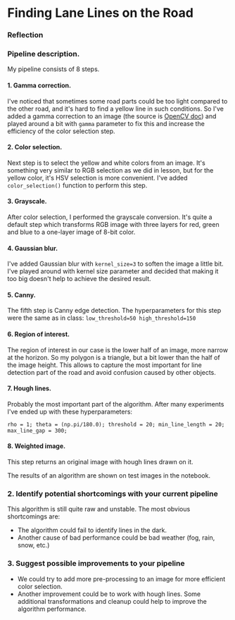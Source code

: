 # **Finding Lane Lines on the Road**

### Reflection

### Pipeline description.

My pipeline consists of 8 steps. 
#### 1. Gamma correction. 
I've noticed that sometimes some road parts could be too light compared to the other road, and it's hard to find a yellow line in such conditions. So I've added a gamma correction to an image (the source is [OpenCV doc](https://docs.opencv.org/3.4/d3/dc1/tutorial_basic_linear_transform.html)) and played around a bit with `gamma` parameter to fix this and increase the efficiency of the color selection step.
#### 2. Color selection.
Next step is to select the yellow and white colors from an image. It's something very similar to RGB selection as we did in lesson, but for the yellow color, it's HSV selection is more convenient. I've added `color_selection()` function to perform this step. 
#### 3. Grayscale. 
After color selection, I performed the grayscale conversion. It's quite a default step which transforms RGB image with three layers for red, green and blue to a one-layer image of 8-bit color.    
#### 4. Gaussian blur.
I've added Gaussian blur with `kernel_size=3` to soften the image a little bit. I've played around with kernel size parameter and decided that making it too big doesn't help to achieve the desired result. 
#### 5. Canny.
The fifth step is Canny edge detection. The hyperparameters for this step were the same as in class:
``
low_threshold=50
high_threshold=150
``
#### 6. Region of interest. 
The region of interest in our case is the lower half of an image, more narrow at the horizon. So my polygon is a triangle, but a bit lower than the half of the image height. This allows to capture the most important for line detection part of the road and avoid confusion caused by other objects.
#### 7. Hough lines. 
Probably the most important part of the algorithm. After many experiments I've ended up with these hyperparameters:

``
    rho = 1;
    theta = (np.pi/180.0);
    threshold = 20;
    min_line_length = 20;
    max_line_gap = 300;
``
#### 8. Weighted image.
This step returns an original image with hough lines drawn on it. 

The results of an algorithm are shown on test images in the notebook. 

### 2. Identify potential shortcomings with your current pipeline

This algorithm is still quite raw and unstable. The most obvious shortcomings are: 
- The algorithm could fail to identify lines in the dark.
- Another cause of bad performance could be bad weather (fog, rain, snow, etc.)

### 3. Suggest possible improvements to your pipeline
- We could try to add more pre-processing to an image for more efficient color selection.
- Another improvement could be to work with hough lines. Some additional transformations and cleanup could help to improve the algorithm performance. 


